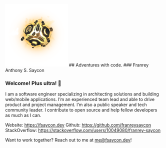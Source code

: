<img src="./Cube.png" width="200px" height="200px" />
## Adventures with code.
### Franrey Anthony S. Saycon

### Welcome! Plus ultra! 👋
I am a software engineer specializing in architecting solutions and building web/mobile applications.
I’m an experienced team lead and able to drive product and project management.
I’m also a public speaker and tech community leader.
I contribute to open source and help fellow developers as much as I can.

Website: https://fsaycon.dev
Github: https://github.com/franreysaycon
StackOverflow: https://stackoverflow.com/users/10049080/franrey-saycon

Want to work together? Reach out to me at me@fsaycon.dev!
